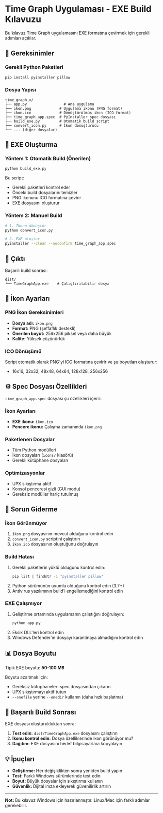 # Time Graph Uygulaması - EXE Build Kılavuzu

Bu kılavuz Time Graph uygulamasını EXE formatına çevirmek için gerekli adımları açıklar.

## 🎯 Gereksinimler

### Gerekli Python Paketleri
```bash
pip install pyinstaller pillow
```

### Dosya Yapısı
```
time_graph_x/
├── app.py                 # Ana uygulama
├── ikon.png             # Uygulama ikonu (PNG format)
├── ikon.ico             # Dönüştürülmüş ikon (ICO format)
├── time_graph_app.spec  # PyInstaller spec dosyası
├── build_exe.py         # Otomatik build script
├── convert_icon.py      # İkon dönüştürücü
└── ... (diğer dosyalar)
```

## 🚀 EXE Oluşturma

### Yöntem 1: Otomatik Build (Önerilen)
```bash
python build_exe.py
```

Bu script:
- Gerekli paketleri kontrol eder
- Önceki build dosyalarını temizler  
- PNG ikonunu ICO formatına çevirir
- EXE dosyasını oluşturur

### Yöntem 2: Manuel Build
```bash
# 1. İkonu dönüştür
python convert_icon.py

# 2. EXE oluştur
pyinstaller --clean --noconfirm time_graph_app.spec
```

## 📁 Çıktı

Başarılı build sonrası:
```
dist/
└── TimeGraphApp.exe    # Çalıştırılabilir dosya
```

## 🎨 İkon Ayarları

### PNG İkon Gereksinimleri
- **Dosya adı:** `ikon.png`
- **Format:** PNG (şeffaflık destekli)
- **Önerilen boyut:** 256x256 piksel veya daha büyük
- **Kalite:** Yüksek çözünürlük

### ICO Dönüşümü
Script otomatik olarak PNG'yi ICO formatına çevirir ve şu boyutları oluşturur:
- 16x16, 32x32, 48x48, 64x64, 128x128, 256x256

## ⚙️ Spec Dosyası Özellikleri

`time_graph_app.spec` dosyası şu özellikleri içerir:

### İkon Ayarları
- **EXE ikonu:** `ikon.ico`
- **Pencere ikonu:** Çalışma zamanında `ikon.png`

### Paketlenen Dosyalar
- Tüm Python modülleri
- İkon dosyaları (`icons/` klasörü)
- Gerekli kütüphane dosyaları

### Optimizasyonlar
- UPX sıkıştırma aktif
- Konsol penceresi gizli (GUI modu)
- Gereksiz modüller hariç tutulmuş

## 🔧 Sorun Giderme

### İkon Görünmüyor
1. `ikon.png` dosyasının mevcut olduğunu kontrol edin
2. `convert_icon.py` scriptini çalıştırın
3. `ikon.ico` dosyasının oluştuğunu doğrulayın

### Build Hatası
1. Gerekli paketlerin yüklü olduğunu kontrol edin:
   ```bash
   pip list | findstr -i "pyinstaller pillow"
   ```
2. Python sürümünün uyumlu olduğunu kontrol edin (3.7+)
3. Antivirus yazılımının build'i engellemediğini kontrol edin

### EXE Çalışmıyor
1. Geliştirme ortamında uygulamanın çalıştığını doğrulayın:
   ```bash
   python app.py
   ```
2. Eksik DLL'leri kontrol edin
3. Windows Defender'ın dosyayı karantinaya almadığını kontrol edin

## 📊 Dosya Boyutu

Tipik EXE boyutu: **50-100 MB**

Boyutu azaltmak için:
- Gereksiz kütüphaneleri spec dosyasından çıkarın
- UPX sıkıştırmayı aktif tutun
- `--onefile` yerine `--onedir` kullanın (daha hızlı başlatma)

## 🎉 Başarılı Build Sonrası

EXE dosyası oluşturulduktan sonra:

1. **Test edin:** `dist/TimeGraphApp.exe` dosyasını çalıştırın
2. **İkonu kontrol edin:** Dosya özelliklerinde ikon görünüyor mu?
3. **Dağıtım:** EXE dosyasını hedef bilgisayarlara kopyalayın

## 💡 İpuçları

- **Geliştirme:** Her değişiklikten sonra yeniden build yapın
- **Test:** Farklı Windows sürümlerinde test edin
- **Boyut:** Büyük dosyalar için sıkıştırma kullanın
- **Güvenlik:** Dijital imza ekleyerek güvenilirlik artırın

---

**Not:** Bu kılavuz Windows için hazırlanmıştır. Linux/Mac için farklı adımlar gerekebilir.
